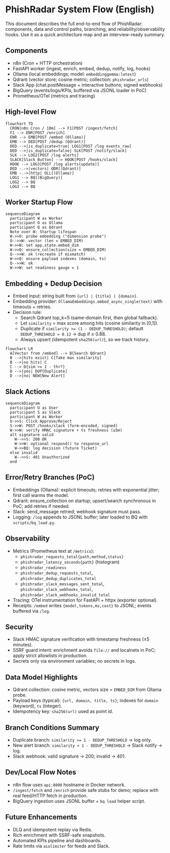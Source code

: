 # PhishRadar System Flow (English)

This document describes the full end-to-end flow of PhishRadar: components, data
and control paths, branching, and reliability/observability hooks. Use it as a
quick architecture map and an interview-ready summary.

## Components
- n8n (Cron + HTTP orchestration)
- FastAPI worker (ingest, enrich, embed, dedup, notify, log, hooks)
- Ollama (local embeddings; model: `embeddinggemma:latest`)
- Qdrant (vector store; cosine metric; collection: `phishradar_urls`)
- Slack App (chat.postMessage + interactive buttons; signed webhooks)
- BigQuery (events/logs/KPIs; buffered via JSONL loader in PoC)
- Prometheus/OTel (metrics and tracing)

## High-level Flow
```mermaid
flowchart TD
  CRON[n8n Cron / 10m] --> F1[POST /ingest/fetch]
  F1 --> ENR[POST /enrich]
  ENR --> EMB[POST /embed (Ollama)]
  EMB --> DED[POST /dedup (Qdrant)]
  DED -->|is_duplicate=true| LOG1[POST /log events_raw]
  DED -->|is_duplicate=false| SLK[POST /notify/slack]
  SLK --> LOG2[POST /log alerts]
  SLACK[Slack Button] --> HOOK[POST /hooks/slack]
  HOOK --> LOG3[POST /log alerts(update)]
  DED -.->|vectors| QDR[(Qdrant)]
  EMB -.->|http| OLL[(Ollama)]
  LOG1 --> BQ[(BigQuery)]
  LOG2 --> BQ
  LOG3 --> BQ
```

## Worker Startup Flow
```mermaid
sequenceDiagram
  participant W as Worker
  participant O as Ollama
  participant Q as Qdrant
  Note over W: Startup lifespan
  W->>O: probe embedding ("dimension probe")
  O-->>W: vector (len = EMBED_DIM)
  W->>W: set app.state.embed_dim
  W->>Q: ensure_collection(size = EMBED_DIM)
  Q-->>W: ok (recreate if mismatch)
  W->>Q: ensure payload indexes (domain, ts)
  Q-->>W: ok
  W->>W: set readiness gauge = 1
```

## Embedding + Dedup Decision
- Embed input: string built from `{url} | {title} | {domain}`.
- Embedding provider: `OllamaEmbeddings.embed_async_single(text)` with timeouts + retries.
- Decision rule:
  - Search Qdrant top_k=5 (same-domain first, then global fallback).
  - Let `similarity` = max score among hits (cosine similarity in [0,1]).
  - Duplicate if `similarity >= (1 - DEDUP_THRESHOLD)`; default `DEDUP_THRESHOLD = 0.12` → dup if ≥ 0.88.
  - Always upsert (idempotent `sha256(url)`), so we track history.

```mermaid
flowchart LR
  A[Vector from /embed] --> B{Search Qdrant}
  B -->|hits exist| C[Take max similarity]
  B -->|no hits| C
  C --> D{sim >= 1 - thr?}
  D -->|yes| DUP[Duplicate]
  D -->|no| NEW[New Alert]
```

## Slack Actions
```mermaid
sequenceDiagram
  participant U as User
  participant S as Slack
  participant W as Worker
  U->>S: Click Approve/Reject
  S->>W: POST /hooks/slack (form-encoded, signed)
  W->>W: verify HMAC signature + ts freshness (±5m)
  alt signature valid
    W-->>S: 200 OK
    W->>W: optional respond() to response_url
    W->>BQ: log decision (future Ticket)
  else invalid
    W-->>S: 401 Unauthorized
  end
```

## Error/Retry Branches (PoC)
- Embeddings (Ollama): explicit timeouts; retries with exponential jitter; first call warms the model.
- Qdrant: ensure_collection on startup; upsert/search synchronous in PoC; add retries if needed.
- Slack: send_message retried; webhook signature must pass.
- Logging: `/log` appends to JSONL buffer; later loaded to BQ with `scripts/bq_load.py`.

## Observability
- Metrics (Prometheus text at `/metrics`):
  - `phishradar_requests_total{path,method,status}`
  - `phishradar_latency_seconds{path}` (histogram)
  - `phishradar_readiness`
  - `phishradar_dedup_requests_total`, `phishradar_dedup_duplicates_total`
  - `phishradar_slack_messages_sent_total`, `phishradar_slack_webhooks_total`, `phishradar_slack_webhooks_invalid_total`
- Tracing: OTel instrumentation for FastAPI + httpx (exporter optional).
- Receipts: `/embed` writes `{model,tokens,ms,cost}` to JSONL; events buffered via `/log`.

## Security
- Slack HMAC signature verification with timestamp freshness (±5 minutes).
- SSRF guard intent: enrichment avoids `file://` and localnets in PoC; apply strict allowlists in production.
- Secrets only via environment variables; no secrets in logs.

## Data Model Highlights
- Qdrant collection: cosine metric, vectors size = `EMBED_DIM` from Ollama probe.
- Payload keys (typical): `{url, domain, title, ts}`; indexes for `domain` (keyword), `ts` (integer).
- Idempotency key: `sha256(url)` used as point id.

## Branch Conditions Summary
- Duplicate branch: `similarity >= 1 - DEDUP_THRESHOLD` → log only.
- New alert branch: `similarity < 1 - DEDUP_THRESHOLD` → Slack notify → log.
- Slack webhook: valid signature → 200; invalid → 401.

## Dev/Local Flow Notes
- n8n flow uses `api:8000` hostname in Docker network.
- `/ingest/fetch` and `/enrich` provide safe stubs for demo; replace with real feed/HTTP fetch in production.
- BigQuery ingestion uses JSONL buffer + `bq load` helper script.

## Future Enhancements
- DLQ and idempotent replay via Redis.
- Rich enrichment with SSRF-safe snapshots.
- Automated KPIs pipeline and dashboards.
- Rate limits via `aiolimiter` for feeds and Slack.

